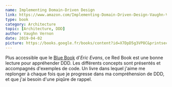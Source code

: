 ```yaml
---
name: Implementing Domain-Driven Design
link: https://www.amazon.com/Implementing-Domain-Driven-Design-Vaughn-Vernon/dp/0321834577
type: book
category: Architecture
topic: [Architecture, DDD]
author: Vaughn Vernon
date: 2019-04-02
picture: https://books.google.fr/books/content?id=X7DpD5g3VP8C&printsec=frontcover&img=1&zoom=1&edge=curl&imgtk=AFLRE73Ak1sBfL1yWvBwM8zxJ_YgtahZjkpYlMt0c4HAfeJCwgNiv-aaFhtEb71ZMcOZidlxzT83heVp-jvMLglgteop-f0j7FZ1Eh7IdK_4aG6YEjhxqGd9Te2mosnhVkDrtVTXyH02
---
```

Plus accessible que le [Blue Book](https://www.amazon.com/dp/0321125215) d'*Eric Evans*, ce Red Book est une bonne lecture pour appréhender DDD. Les différents concepts sont présentés et accompagnés d'exemples de code. Un livre dans lequel j'aime me replonger à chaque fois que je progresse dans ma compréhension de DDD, et que j'ai besoin d'une piqûre de rappel.
